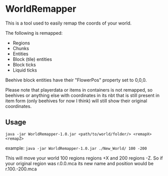# WorldRemapper
This is a tool used to easily remap the coords of your world.

The following is remapped:
 - Regions
 - Chunks
 - Entities
 - Block (tile) entities
 - Block ticks
 - Liquid ticks

Beehive block entities have their "FlowerPos" property set to 0,0,0.

Please note that playerdata or items in containers is not remapped, so beehives or anything else with coordinates in its nbt that is still present in item form (only beehives for now I think) will still show their original coordinates.

## Usage

`java -jar WorldRemapper-1.0.jar <path/to/world/folder/> <remapX> <remapZ>`

example:
`java -jar WorldRemapper-1.0.jar ./New_World/ 100 -200`

This will move your world 100 regions regions +X and 200 regions -Z. So if your original region was r.0.0.mca its new name and position would be r.100.-200.mca